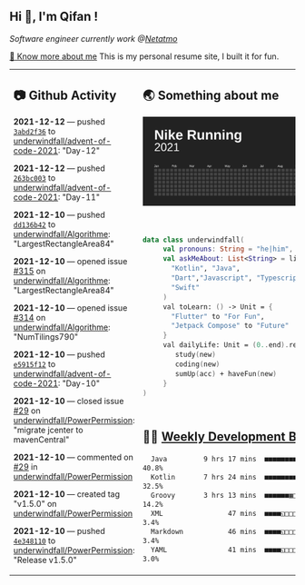 <h2> Hi 👋, I'm Qifan ! </h2>
<p><em>Software engineer currently work @<a href="https://www.netatmo.com">Netatmo</a>
</em></p><p><a href="https://qifanyang.com/resume" target="_blank"> 🔭 Know more about me</a> This is my personal resume site, I built it for fun.</p>
<table><tr><td valign="top" rowspan="2">

 ## 📷 Github Activity
 <!-- githubActivity starts -->
  **2021-12-12** — pushed [`3abd2f36`](https://github.com/underwindfall/advent-of-code-2021/commit/3abd2f360d917e5ae31846cfb4bb6c7f7d3c38d4) to [underwindfall/advent-of-code-2021](https://api.github.com/repos/underwindfall/advent-of-code-2021): "Day-12"

  **2021-12-12** — pushed [`263bc003`](https://github.com/underwindfall/advent-of-code-2021/commit/263bc00308a052704bf28d04347e3e5ad8ad2adb) to [underwindfall/advent-of-code-2021](https://api.github.com/repos/underwindfall/advent-of-code-2021): "Day-11"

  **2021-12-10** — pushed [`dd136b42`](https://github.com/underwindfall/Algorithme/commit/dd136b42922568649b0269ef009c53654521cc70) to [underwindfall/Algorithme](https://api.github.com/repos/underwindfall/Algorithme): "LargestRectangleArea84"

  **2021-12-10** — opened issue [#315](https://api.github.com/repos/underwindfall/Algorithme/issues/315) on [underwindfall/Algorithme](https://api.github.com/repos/underwindfall/Algorithme): "LargestRectangleArea84"

  **2021-12-10** — opened issue [#314](https://api.github.com/repos/underwindfall/Algorithme/issues/314) on [underwindfall/Algorithme](https://api.github.com/repos/underwindfall/Algorithme): "NumTilings790"

  **2021-12-10** — pushed [`e5915f12`](https://github.com/underwindfall/advent-of-code-2021/commit/e5915f12f1ec525a952ee79279f4e49d46968344) to [underwindfall/advent-of-code-2021](https://api.github.com/repos/underwindfall/advent-of-code-2021): "Day-10"

  **2021-12-10** — closed issue [#29](https://api.github.com/repos/underwindfall/PowerPermission/issues/29) on [underwindfall/PowerPermission](https://api.github.com/repos/underwindfall/PowerPermission): "migrate jcenter to mavenCentral"

  **2021-12-10** — commented on [#29](https://github.com/underwindfall/PowerPermission/issues/29#issuecomment-991062040) in [underwindfall/PowerPermission](https://api.github.com/repos/underwindfall/PowerPermission)

  **2021-12-10** — created tag "v1.5.0" on [underwindfall/PowerPermission](https://api.github.com/repos/underwindfall/PowerPermission)

  **2021-12-10** — pushed [`4e348110`](https://github.com/underwindfall/PowerPermission/commit/4e34811096c139d06267f18b09e63e81d76f34f4) to [underwindfall/PowerPermission](https://api.github.com/repos/underwindfall/PowerPermission): "Release v1.5.0"
 <!-- githubActivity ends -->
 </td><td valign="top">

 ## 🌏 Something about me
 <!-- profile starts -->
 <a href="https://github.com/underwindfall" width="100%">
   <img src="https://github.com/underwindfall/GitHubPoster/blob/main/examples/nike.svg"/>
 </a>
 <br/>
 <br/>
 <br/>

 ```kotlin
 data class underwindfall(
      val pronouns: String = "he|him",
      val askMeAbout: List<String> = listOf(
        "Kotlin", "Java",
        "Dart","Javascript", "Typescript",
        "Swift"
      )
      val toLearn: () -> Unit = {
        "Flutter" to "For Fun",
        "Jetpack Compose" to "Future"
      }
      val dailyLife: Unit = (0..end).reduce { acc, new ->
         study(new)
         coding(new)
         sumUp(acc) + haveFun(new)
      }
 )
 ```
 <!-- profile ends -->
 </td></tr><tr><td valign="top">

 ## 🏊‍♂️ <a href="https://gist.github.com/underwindfall/377ee88ba1fabd1e93516e48ca9c61eb" target="_blank">Weekly Development Breakdown</a>
  <!-- codeTime starts -->
  ```text
    Java         9 hrs 17 mins  ■■■■■■■■■■■■■◱□□□□□□□□□□  40.8%
    Kotlin       7 hrs 24 mins  ■■■■■■■■■■■◱□□□□□□□□□□□□  32.5%
    Groovy       3 hrs 13 mins  ■■■■■■▦□□□□□□□□□□□□□□□□□  14.2%
    XML                47 mins  ■■■■◱□□□□□□□□□□□□□□□□□□□   3.4%
    Markdown           46 mins  ■■■■◱□□□□□□□□□□□□□□□□□□□   3.4%
    YAML               41 mins  ■■■■◱□□□□□□□□□□□□□□□□□□□   3.0%
  ```
  <!-- codeTime starts -->
  </td></tr></table>
